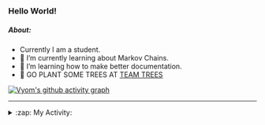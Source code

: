 ### Hello World!

##### About:
- Currently I am a student.
- 🌱 I’m currently learning about Markov Chains.
- 🌱 I’m learning how to make better documentation.
- 🌱 GO PLANT SOME TREES AT [TEAM TREES](https://teamtrees.org/)

[![Vyom's github activity graph](https://activity-graph.herokuapp.com/graph?username=Vyvy-vi)](https://github.com/ashutosh00710/github-readme-activity-graph)

---
<details>
  <summary>:zap: My Activity:</summary>
  
<!--START_SECTION:waka-->
![Code Time](http://img.shields.io/badge/Code%20Time-796%20hrs%2033%20mins-blue)

**I'm a Night 🦉** 

```text
🌞 Morning    69 commits     ██░░░░░░░░░░░░░░░░░░░░░░░   9.21% 
🌆 Daytime    168 commits    █████░░░░░░░░░░░░░░░░░░░░   22.43% 
🌃 Evening    255 commits    ████████░░░░░░░░░░░░░░░░░   34.05% 
🌙 Night      257 commits    ████████░░░░░░░░░░░░░░░░░   34.31%

```
📅 **I'm Most Productive on Sunday** 

```text
Monday       69 commits     ██░░░░░░░░░░░░░░░░░░░░░░░   9.21% 
Tuesday      129 commits    ████░░░░░░░░░░░░░░░░░░░░░   17.22% 
Wednesday    117 commits    ████░░░░░░░░░░░░░░░░░░░░░   15.62% 
Thursday     106 commits    ███░░░░░░░░░░░░░░░░░░░░░░   14.15% 
Friday       101 commits    ███░░░░░░░░░░░░░░░░░░░░░░   13.48% 
Saturday     77 commits     ██░░░░░░░░░░░░░░░░░░░░░░░   10.28% 
Sunday       150 commits    █████░░░░░░░░░░░░░░░░░░░░   20.03%

```


📊 **This Week I Spent My Time On** 

```text
🔥 Editors: 
VS Code                  2 hrs 16 mins       ████████████████████████░   98.15% 
Vim                      2 mins              ░░░░░░░░░░░░░░░░░░░░░░░░░   1.85%

🐱‍💻 Projects: 
Quiz-bot                 51 mins             █████████░░░░░░░░░░░░░░░░   37.24% 
blog                     43 mins             ███████░░░░░░░░░░░░░░░░░░   31.0% 
62864373                 18 mins             ███░░░░░░░░░░░░░░░░░░░░░░   13.6% 
praise_backend_js        13 mins             ██░░░░░░░░░░░░░░░░░░░░░░░   9.74% 
discord-bot-army         10 mins             ██░░░░░░░░░░░░░░░░░░░░░░░   7.68%

```


 Last Updated on 21/05/2022 10:04:30 UTC
<!--END_SECTION:waka-->
</details>
